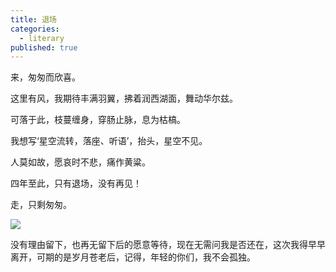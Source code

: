 ```yaml
---
title: 退场
categories:
  - literary
published: true
---
```



来，匆匆而欣喜。  

这里有风，我期待丰满羽翼，拂着润西湖面，舞动华尔兹。   

可落于此，枝蔓缠身，穿肠止脉，息为枯槁。  

我想写‘星空流转，落座、听语’，抬头，星空不见。    

人莫如故，愿哀时不悲，痛作黄粱。  

四年至此，只有退场，没有再见！  

走，只剩匆匆。

![](/assets/images/ncu.jpg)

没有理由留下，也再无留下后的愿意等待，现在无需问我是否还在，这次我得早早离开，可期的是岁月苍老后，记得，年轻的你们，我不会孤独。
